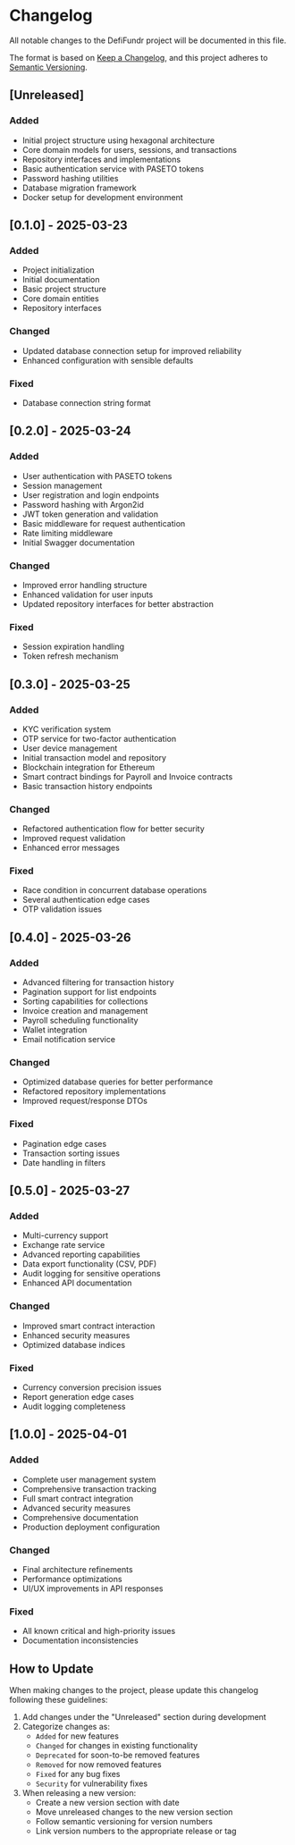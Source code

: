 # Changelog

All notable changes to the DefiFundr project will be documented in this file.

The format is based on [Keep a Changelog](https://keepachangelog.com/en/1.0.0/),
and this project adheres to [Semantic Versioning](https://semver.org/spec/v2.0.0.html).

## [Unreleased]

### Added
- Initial project structure using hexagonal architecture
- Core domain models for users, sessions, and transactions
- Repository interfaces and implementations
- Basic authentication service with PASETO tokens
- Password hashing utilities
- Database migration framework
- Docker setup for development environment

## [0.1.0] - 2025-03-23

### Added
- Project initialization
- Initial documentation
- Basic project structure
- Core domain entities
- Repository interfaces

### Changed
- Updated database connection setup for improved reliability
- Enhanced configuration with sensible defaults

### Fixed
- Database connection string format

## [0.2.0] - 2025-03-24

### Added
- User authentication with PASETO tokens
- Session management
- User registration and login endpoints
- Password hashing with Argon2id
- JWT token generation and validation
- Basic middleware for request authentication
- Rate limiting middleware
- Initial Swagger documentation

### Changed
- Improved error handling structure
- Enhanced validation for user inputs
- Updated repository interfaces for better abstraction

### Fixed
- Session expiration handling
- Token refresh mechanism

## [0.3.0] - 2025-03-25

### Added
- KYC verification system
- OTP service for two-factor authentication
- User device management
- Initial transaction model and repository
- Blockchain integration for Ethereum
- Smart contract bindings for Payroll and Invoice contracts
- Basic transaction history endpoints

### Changed
- Refactored authentication flow for better security
- Improved request validation
- Enhanced error messages

### Fixed
- Race condition in concurrent database operations
- Several authentication edge cases
- OTP validation issues

## [0.4.0] - 2025-03-26

### Added
- Advanced filtering for transaction history
- Pagination support for list endpoints
- Sorting capabilities for collections
- Invoice creation and management
- Payroll scheduling functionality
- Wallet integration
- Email notification service

### Changed
- Optimized database queries for better performance
- Refactored repository implementations
- Improved request/response DTOs

### Fixed
- Pagination edge cases
- Transaction sorting issues
- Date handling in filters

## [0.5.0] - 2025-03-27

### Added
- Multi-currency support
- Exchange rate service
- Advanced reporting capabilities
- Data export functionality (CSV, PDF)
- Audit logging for sensitive operations
- Enhanced API documentation

### Changed
- Improved smart contract interaction
- Enhanced security measures
- Optimized database indices

### Fixed
- Currency conversion precision issues
- Report generation edge cases
- Audit logging completeness

## [1.0.0] - 2025-04-01

### Added
- Complete user management system
- Comprehensive transaction tracking
- Full smart contract integration
- Advanced security measures
- Comprehensive documentation
- Production deployment configuration

### Changed
- Final architecture refinements
- Performance optimizations
- UI/UX improvements in API responses

### Fixed
- All known critical and high-priority issues
- Documentation inconsistencies

## How to Update

When making changes to the project, please update this changelog following these guidelines:

1. Add changes under the "Unreleased" section during development
2. Categorize changes as:
   - `Added` for new features
   - `Changed` for changes in existing functionality
   - `Deprecated` for soon-to-be removed features
   - `Removed` for now removed features
   - `Fixed` for any bug fixes
   - `Security` for vulnerability fixes
3. When releasing a new version:
   - Create a new version section with date
   - Move unreleased changes to the new version section
   - Follow semantic versioning for version numbers
   - Link version numbers to the appropriate release or tag